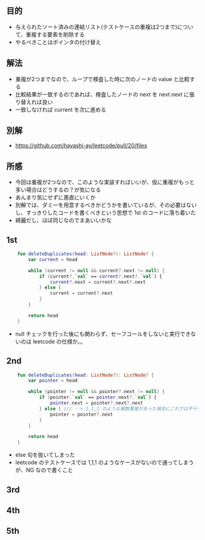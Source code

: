 ## 目的
- 与えられたソート済みの連結リスト(テストケースの重複は2つまで)について、重複する要素を削除する
- やるべきことはポインタの付け替え

## 解法
- 重複が2つまでなので、ループで検査した時に次のノードの value と比較する
- 比較結果が一致するのであれば、検査したノードの next を next.next に張り替えれば良い
- 一致しなければ current を次に進める

## 別解
- https://github.com/hayashi-ay/leetcode/pull/20/files

## 所感
- 今回は重複が2つなので、このような実装すればいいが、仮に重複がもっと多い場合はどうするの？が気になる
- あんまり気にせずに愚直にいくか
- 別解では、ダミーを用意するべきかどうかを書いているが、その必要はないし、すっきりしたコードを書くべきという思想で 1st のコードに落ち着いた
- 綺麗だし、ほぼ同じなのでまあいいかな

## 1st
```kotlin
    fun deleteDuplicates(head: ListNode?): ListNode? {
        var current = head

        while (current != null && current?.next != null) {
            if (current?.`val` == current?.next?.`val`) {
                current?.next = current?.next?.next
            } else {
                current = current?.next
            }
        }

        return head
    }
```
- null チェックを行った後にも関わらず、セーフコールをしないと実行できないのは leetcode の仕様か。。

## 2nd
```kotlin
    fun deleteDuplicates(head: ListNode?): ListNode? {
        var pointer = head

        while (pointer != null && pointer?.next != null) {
            if (pointer.`val` == pointer.next?.`val`) {
                pointer.next = pointer?.next?.next
            } else { /// --> 1,1,1 のような複数重複があった場合にこれでは不十分
                pointer = pointer?.next
            }
        }

        return head
    }
```
- else 句を抜いてしまった
- leetcode のテストケースでは 1,1,1 のようなケースがないので通ってしまうが、NG なので書くこと

## 3rd

## 4th

## 5th
